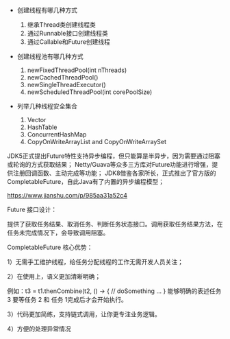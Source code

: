 - 创建线程有哪几种方式

  1. 继承Thread类创建线程类
  2. 通过Runnable接口创建线程类
  3. 通过Callable和Future创建线程

  
- 创建线程池有哪几种方式

  1. newFixedThreadPool(int nThreads)
  2. newCachedThreadPool()
  3. newSingleThreadExecutor()
  4. newScheduledThreadPool(int corePoolSize)

  
- 列举几种线程安全集合

  1. Vector
  2. HashTable
  3. ConcurrentHashMap
  4. CopyOnWriteArrayList and CopyOnWriteArraySet


JDK5正式提出Future特性支持异步编程，但只能算是半异步，因为需要通过阻塞或轮询的方式获取结果；
Netty/Guava等众多三方库对Future功能进行增强，提供注册回调函数、主动完成等功能；
JDK8借鉴各家所长，正式推出了官方版的CompletableFuture，自此Java有了内置的异步编程模型；

https://www.jianshu.com/p/985aa31a52c4

Future 接口设计：

提供了获取任务结果、取消任务、判断任务状态接口。调用获取任务结果方法，在任务未完成情况下，会导致调用阻塞。


CompletableFuture 核心优势：

1）无需手工维护线程，给任务分配线程的工作无需开发人员关注；

2）在使用上，语义更加清晰明确；

例如：t3 = t1.thenCombine(t2, () -> { // doSomething ... } 能够明确的表述任务 3 要等任务 2 和 任务 1完成后才会开始执行。

3）代码更加简练，支持链式调用，让你更专注业务逻辑。

4）方便的处理异常情况
